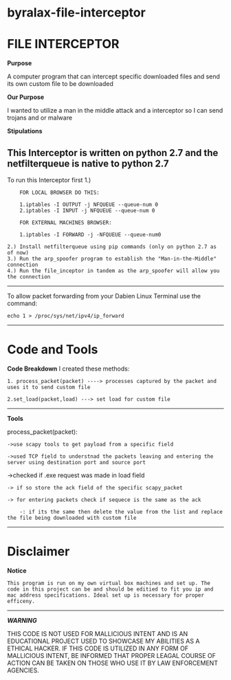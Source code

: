 # byralax-file-interceptor
# FILE INTERCEPTOR

**Purpose**

A computer program that can intercept specific downloaded files and send its own custom file to be downloaded

**Our Purpose**

I wanted to utilize a man in the middle attack and a interceptor so I can send trojans and or malware

**Stipulations**

This Interceptor is written on python 2.7 and the netfilterqueue is native to python 2.7
---
To run this Interceptor  first
    1.)
    
        FOR LOCAL BROWSER DO THIS:
        
        1.iptables -I OUTPUT -j NFQUEUE --queue-num 0
        2.iptables -I INPUT -j NFQUEUE --queue-num 0
        
        FOR EXTERNAL MACHINES BROWSER:

        1.iptables -I FORWARD -j -NFQUEUE --queue-num0

    2.) Install netfilterqueue using pip commands (only on python 2.7 as of now)
    3.) Run the arp_spoofer program to establish the "Man-in-the-Middle" connection
    4.) Run the file_inceptor in tandem as the arp_spoofer will allow you the connection
---
To allow packet forwarding from your Dabien Linux Terminal use the command:

    echo 1 > /proc/sys/net/ipv4/ip_forward
---
# Code and Tools
**Code Breakdown**
 I created these methods:
 
    1. process_packet(packet) ----> processes captured by the packet and uses it to send custom file
    
    2.set_load(packet,load) ---> set load for custom file
    
---
**Tools**

process_packet(packet):

    ->use scapy tools to get payload from a specific field
    
    ->used TCP field to understnad the packets leaving and entering the server using destination port and source port
   
   ->checked if .exe request was made in load field
    
    -> if so store the ack field of the specific scapy_packet
    
    -> for entering packets check if sequece is the same as the ack
    
        -: if its the same then delete the value from the list and replace the file being downloaded with custom file

---
# Disclaimer
**Notice**

    This program is run on my own virtual box machines and set up. The code in this project can be and should be editied to fit you ip and mac address specifications. Ideal set up is necessary for proper efficeny.
---
***WARNING***

THIS CODE IS NOT USED FOR MALLICIOUS INTENT AND IS AN EDUCATIONAL PROJECT USED TO SHOWCASE MY ABILITIES AS A ETHICAL HACKER.
IF THIS CODE IS UTILIZED IN ANY FORM OF MALLICIOUS INTENT, BE INFORMED THAT PROPER LEAGAL COURSE OF ACTION CAN BE TAKEN ON THOSE WHO
USE IT BY LAW ENFORCEMENT AGENCIES.
